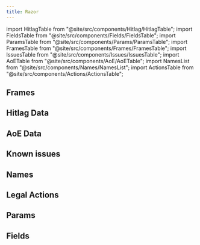 ```yaml
---
title: Razor
---
```


import HitlagTable from "@site/src/components/Hitlag/HitlagTable";
import FieldsTable from "@site/src/components/Fields/FieldsTable";
import ParamsTable from "@site/src/components/Params/ParamsTable";
import FramesTable from "@site/src/components/Frames/FramesTable";
import IssuesTable from "@site/src/components/Issues/IssuesTable";
import AoETable from "@site/src/components/AoE/AoETable";
import NamesList from "@site/src/components/Names/NamesList";
import ActionsTable from "@site/src/components/Actions/ActionsTable";

## Frames

<FramesTable item_key="razor" />

## Hitlag Data

<HitlagTable item_key="razor" />

## AoE Data

<AoETable item_key="razor" />

## Known issues

<IssuesTable item_key="razor" />

## Names

<NamesList item_key="razor" />

## Legal Actions

<ActionsTable item_key="razor" />

## Params

<ParamsTable item_key="razor" />

## Fields

<FieldsTable item_key="razor" />

